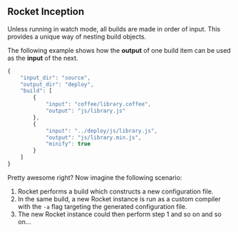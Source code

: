 ## Rocket Inception

Unless running in watch mode, all builds are made in order of input. This provides a unique way of nesting build objects. 

The following example shows how the **output** of one build item can be used as the **input** of the next.

```javascript
{
    "input_dir": "source",
    "output_dir": "deploy",
    "build": [
        {
            "input": "coffee/library.coffee",
            "output": "js/library.js"
        },
        {
            "input": "../deploy/js/library.js",
            "output": "js/library.min.js",
            "minify": true
        }
    ]
}
```

Pretty awesome right? Now imagine the following scenario:

1. Rocket performs a build which constructs a new configuration file.
2. In the same build, a new Rocket instance is run as a custom compiler with the `-a` flag targeting the generated configuration file.
3. The new Rocket instance could then perform step 1 and so on and so on...
